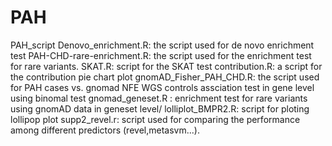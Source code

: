 # PAH
PAH_script
Denovo_enrichment.R: the script used for de novo enrichment test
PAH-CHD-rare-enrichment.R: the script used for the enrichment test for rare variants.
SKAT.R: script for the SKAT test
contribution.R: a script for the contribution pie chart plot
gnomAD_Fisher_PAH_CHD.R: the script used for PAH cases vs. gnomad NFE WGS controls  assciation test in gene level using binomal test
gnomad_geneset.R : enrichment test for rare variants using gnomAD data in geneset level/
lolliplot_BMPR2.R: script for ploting lollipop plot
supp2_revel.r: script used for comparing the performance among different predictors (revel,metasvm...).
